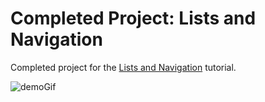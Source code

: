 # Completed Project: Lists and Navigation

Completed project for the [Lists and Navigation](https://developer.apple.com/tutorials/swiftui/building-lists-and-navigation) tutorial.

![demoGif](https://user-images.githubusercontent.com/62758655/164032792-fdd36255-7b21-495c-849b-ff4fd4fe8f78.gif)

